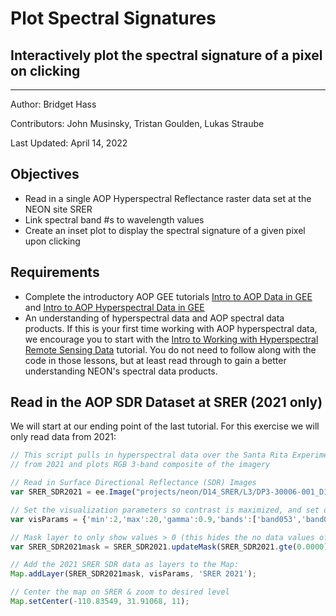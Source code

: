 # Plot Spectral Signatures
## Interactively plot the spectral signature of a pixel on clicking

---

Author: Bridget Hass

Contributors: John Musinsky, Tristan Goulden, Lukas Straube

Last Updated: April 14, 2022

Objectives
---
- Read in a single AOP Hyperspectral Reflectance raster data set at the NEON site SRER
- Link spectral band #s to wavelength values
- Create an inset plot to display the spectral signature of a given pixel upon clicking

Requirements
---
- Complete the introductory AOP GEE tutorials [Intro to AOP Data in GEE](https://github.com/NEONScience/NEON-Data-Skills/blob/bhass/tutorials-in-development/GEE/01_Intro_AOP_GEE/1a_GEE_AOP_101.md) and [Intro to AOP Hyperspectral Data in GEE](https://github.com/NEONScience/NEON-Data-Skills/blob/bhass/tutorials-in-development/GEE/02_AOP_Hyperspectral_Lessons/2a_Intro_AOP_Hyperspectral/2a_Intro_AOP_SDR_Rasters.md)
- An understanding of hyperspectral data and AOP spectral data products. If this is your first time working with AOP hyperspectral data, we encourage you to start with the [Intro to Working with Hyperspectral Remote Sensing Data](https://www.neonscience.org/resources/learning-hub/tutorials/hsi-hdf5-r) tutorial. You do not need to follow along with the code in those lessons, but at least read through to gain a better understanding NEON's spectral data products.

Read in the AOP SDR Dataset at SRER (2021 only)
---

We will start at our ending point of the last tutorial. For this exercise we will only read data from 2021:

```javascript
// This script pulls in hyperspectral data over the Santa Rita Experimental Range (SRER)
// from 2021 and plots RGB 3-band composite of the imagery

// Read in Surface Directional Reflectance (SDR) Images 
var SRER_SDR2021 = ee.Image("projects/neon/D14_SRER/L3/DP3-30006-001_D14_SRER_SDR_2021");

// Set the visualization parameters so contrast is maximized, and set display to show RGB bands 
var visParams = {'min':2,'max':20,'gamma':0.9,'bands':['band053','band035','band019']};

// Mask layer to only show values > 0 (this hides the no data values of -9999) 
var SRER_SDR2021mask = SRER_SDR2021.updateMask(SRER_SDR2021.gte(0.0000));

// Add the 2021 SRER SDR data as layers to the Map:
Map.addLayer(SRER_SDR2021mask, visParams, 'SRER 2021');

// Center the map on SRER & zoom to desired level
Map.setCenter(-110.83549, 31.91068, 11);
```
